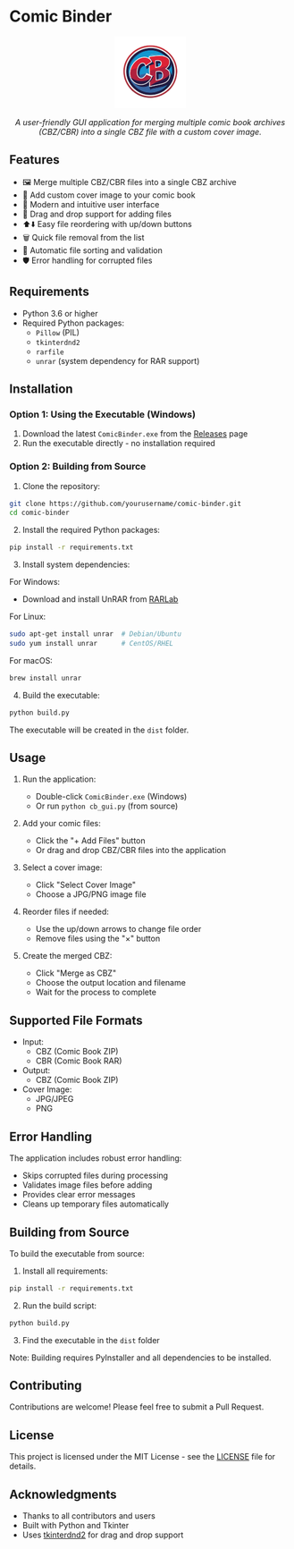 # Comic Binder

<div align="center">
  <img src="icon.png" alt="Comic Binder Logo" width="128" height="128">
  <br>
  <p><em>A user-friendly GUI application for merging multiple comic book archives (CBZ/CBR) into a single CBZ file with a custom cover image.</em></p>
</div>

## Features

- 🖼️ Merge multiple CBZ/CBR files into a single CBZ archive
- 🎨 Add custom cover image to your comic book
- 📱 Modern and intuitive user interface
- 🔄 Drag and drop support for adding files
- ⬆️⬇️ Easy file reordering with up/down buttons
- 🗑️ Quick file removal from the list
- 🎯 Automatic file sorting and validation
- 🛡️ Error handling for corrupted files

## Requirements

- Python 3.6 or higher
- Required Python packages:
  - `Pillow` (PIL)
  - `tkinterdnd2`
  - `rarfile`
  - `unrar` (system dependency for RAR support)

## Installation

### Option 1: Using the Executable (Windows)

1. Download the latest `ComicBinder.exe` from the [Releases](https://github.com/yourusername/comic-binder/releases) page
2. Run the executable directly - no installation required

### Option 2: Building from Source

1. Clone the repository:
```bash
git clone https://github.com/yourusername/comic-binder.git
cd comic-binder
```

2. Install the required Python packages:
```bash
pip install -r requirements.txt
```

3. Install system dependencies:

For Windows:
- Download and install UnRAR from [RARLab](https://www.rarlab.com/rar_add.htm)

For Linux:
```bash
sudo apt-get install unrar  # Debian/Ubuntu
sudo yum install unrar      # CentOS/RHEL
```

For macOS:
```bash
brew install unrar
```

4. Build the executable:
```bash
python build.py
```

The executable will be created in the `dist` folder.

## Usage

1. Run the application:
   - Double-click `ComicBinder.exe` (Windows)
   - Or run `python cb_gui.py` (from source)

2. Add your comic files:
   - Click the "+ Add Files" button
   - Or drag and drop CBZ/CBR files into the application

3. Select a cover image:
   - Click "Select Cover Image"
   - Choose a JPG/PNG image file

4. Reorder files if needed:
   - Use the up/down arrows to change file order
   - Remove files using the "×" button

5. Create the merged CBZ:
   - Click "Merge as CBZ"
   - Choose the output location and filename
   - Wait for the process to complete

## Supported File Formats

- Input:
  - CBZ (Comic Book ZIP)
  - CBR (Comic Book RAR)
- Output:
  - CBZ (Comic Book ZIP)
- Cover Image:
  - JPG/JPEG
  - PNG

## Error Handling

The application includes robust error handling:
- Skips corrupted files during processing
- Validates image files before adding
- Provides clear error messages
- Cleans up temporary files automatically

## Building from Source

To build the executable from source:

1. Install all requirements:
```bash
pip install -r requirements.txt
```

2. Run the build script:
```bash
python build.py
```

3. Find the executable in the `dist` folder

Note: Building requires PyInstaller and all dependencies to be installed.

## Contributing

Contributions are welcome! Please feel free to submit a Pull Request.

## License

This project is licensed under the MIT License - see the [LICENSE](LICENSE) file for details.

## Acknowledgments

- Thanks to all contributors and users
- Built with Python and Tkinter
- Uses [tkinterdnd2](https://github.com/pmgagne/tkinterdnd2) for drag and drop support 